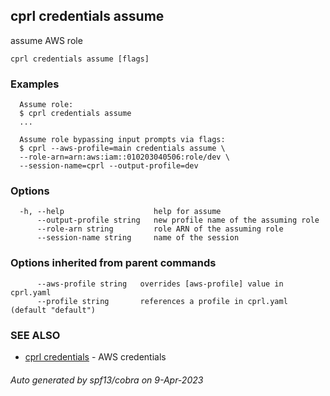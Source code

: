 ## cprl credentials assume

assume AWS role

```
cprl credentials assume [flags]
```

### Examples

```
  Assume role:
  $ cprl credentials assume
  ...
  
  Assume role bypassing input prompts via flags:
  $ cprl --aws-profile=main credentials assume \
  --role-arn=arn:aws:iam::010203040506:role/dev \
  --session-name=cprl --output-profile=dev
```

### Options

```
  -h, --help                    help for assume
      --output-profile string   new profile name of the assuming role
      --role-arn string         role ARN of the assuming role
      --session-name string     name of the session
```

### Options inherited from parent commands

```
      --aws-profile string   overrides [aws-profile] value in cprl.yaml
      --profile string       references a profile in cprl.yaml (default "default")
```

### SEE ALSO

* [cprl credentials](cprl_credentials.md)	 - AWS credentials

###### Auto generated by spf13/cobra on 9-Apr-2023
